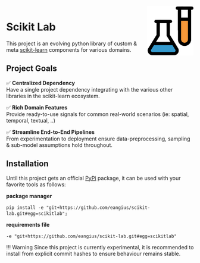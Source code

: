 <img src="assets/logo.png" width="25%" height="25%" align="right"/>

# Scikit Lab
This project is an evolving python library of custom & meta [scikit-learn](https://scikit-learn.org/stable/)
components for various domains.

## Project Goals

✅ **Centralized Dependency**<br>
Have a single project dependency integrating with the various other libraries in the scikit-learn ecosystem.

✅ **Rich Domain Features**<br>
Provide ready-to-use signals for common real-world scenarios (ie: spatial, temporal, textual, ..)

✅ **Streamline End-to-End Pipelines**<br>
From experimentation to deployment ensure data-preprocessing, sampling & sub-model assumptions hold throughout.


## Installation
Until this project gets an official [PyPi](https://pypi.org) package,
it can be used with your favorite tools as follows:

**package manager**
```shell
pip install -e "git+https://github.com/eangius/scikit-lab.git#egg=scikitlab";
```

**requirements file**
```requirements.txt
-e "git+https://github.com/eangius/scikit-lab.git#egg=scikitlab"
```

!!! Warning
	Since this project is currently experimental,
	it is recommended to install from explicit commit hashes
	to ensure behaviour remains stable.
